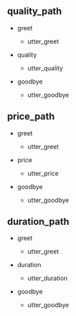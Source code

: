 
## quality_path
* greet
  - utter_greet

* quality
  - utter_quality

* goodbye
  - utter_goodbye

## price_path
* greet
  - utter_greet

* price
  - utter_price

* goodbye
  - utter_goodbye

## duration_path
* greet
  - utter_greet

* duration
  - utter_duration

* goodbye
  - utter_goodbye


